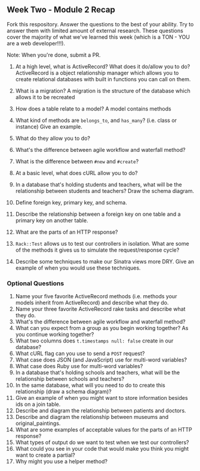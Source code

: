 ## Week Two - Module 2 Recap

Fork this respository. Answer the questions to the best of your ability. Try to answer them with limited amount of external research. These questions cover the majority of what we've learned this week (which is a TON - YOU are a web developer!!!). 

Note: When you're done, submit a PR. 

1. At a high level, what is ActiveRecord? What does it do/allow you to do?
  ActiveRecord is a object relationship manager which allows you to create relational databases with built in functions you can call on them.
  
2. What is a migration?
  A migration is the structure of the database which allows it to be recreated
  
3. How does a table relate to a model?
  A model contains methods 
4. What kind of methods are `belongs_to`, and `has_many`? (i.e. class or instance) Give an example.
5. What do they allow you to do?
6. What's the difference between agile workflow and waterfall method?
7. What is the difference between `#new` and `#create`?
8. At a basic level, what does cURL allow you to do?
9. In a database that's holding students and teachers, what will be the relationship between students and teachers? Draw the schema diagram.
10. Define foreign key, primary key, and schema.
11. Describe the relationship between a foreign key on one table and a primary key on another table.
12. What are the parts of an HTTP response?
13. `Rack::Test` allows us to test our controllers in isolation. What are some of the methods it gives us to simulate the request/response cycle?
14. Describe some techniques to make our Sinatra views more DRY. Give an example of when you would use these techniques.


### Optional Questions

1. Name your five favorite ActiveRecord methods (i.e. methods your models inherit from ActiveRecord) and describe what they do.
2. Name your three favorite ActiveRecord rake tasks and describe what they do.
3. What's the difference between agile workflow and waterfall method?
4. What can you expect from a group as you begin working together? As you continue working together?
5. What two columns does `t.timestamps null: false` create in our database?
6. What cURL flag can you use to send a `POST` request?
7. What case does JSON (and JavaScript) use for multi-word variables?
8. What case does Ruby use for multi-word variables?
9. In a database that's holding schools and teachers, what will be the relationship between schools and teachers?
10. In the same database, what will you need to do to create this relationship (draw a schema diagram)?
11. Give an example of when you might want to store information besides ids on a join table.
12. Describe and diagram the relationship between patients and doctors.
13. Describe and diagram the relationship between museums and original_paintings.
14. What are some examples of acceptable values for the parts of an HTTP response?
15. What types of output do we want to test when we test our controllers?
16. What could you see in your code that would make you think you might want to create a partial?
17. Why might you use a helper method?
